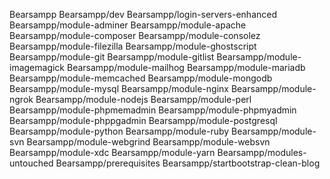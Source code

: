 Bearsampp
Bearsampp/dev
Bearsampp/login-servers-enhanced
Bearsampp/module-adminer
Bearsampp/module-apache
Bearsampp/module-composer
Bearsampp/module-consolez
Bearsampp/module-filezilla
Bearsampp/module-ghostscript
Bearsampp/module-git
Bearsampp/module-gitlist
Bearsampp/module-imagemagick
Bearsampp/module-mailhog
Bearsampp/module-mariadb
Bearsampp/module-memcached
Bearsampp/module-mongodb
Bearsampp/module-mysql
Bearsampp/module-nginx
Bearsampp/module-ngrok
Bearsampp/module-nodejs
Bearsampp/module-perl
Bearsampp/module-phpmemadmin
Bearsampp/module-phpmyadmin
Bearsampp/module-phppgadmin
Bearsampp/module-postgresql
Bearsampp/module-python
Bearsampp/module-ruby
Bearsampp/module-svn
Bearsampp/module-webgrind
Bearsampp/module-websvn
Bearsampp/module-xdc
Bearsampp/module-yarn
Bearsampp/modules-untouched
Bearsampp/prerequisites
Bearsampp/startbootstrap-clean-blog
